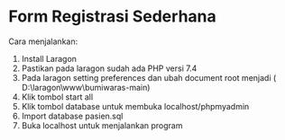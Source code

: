 # Form Registrasi Sederhana

Cara menjalankan: 
1. Install Laragon
2. Pastikan pada laragon sudah ada PHP versi 7.4
3. Pada laragon setting preferences dan ubah document root menjadi ( D:\laragon\www\bumiwaras-main)
4. Klik tombol start all
5. Klik tombol database untuk membuka localhost/phpmyadmin
6. Import database pasien.sql
7. Buka localhost untuk menjalankan program
